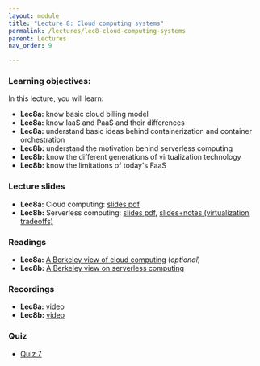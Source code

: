 ```yaml
---
layout: module
title: "Lecture 8: Cloud computing systems"
permalink: /lectures/lec8-cloud-computing-systems
parent: Lectures
nav_order: 9

---
```


### Learning objectives:

In this lecture, you will learn:

* **Lec8a:** know basic cloud billing model
* **Lec8a:** know IaaS and PaaS and their differences
* **Lec8a:** understand basic ideas behind containerization and container orchestration
* **Lec8b:** understand the motivation behind serverless computing
* **Lec8b:** know the different generations of virtualization technology
* **Lec8b:** know the limitations of today's FaaS



### Lecture slides

* **Lec8a:** Cloud computing: [slides pdf](/ds5110-cs5501-spring24/assets/docs/lec8a-cloud-computing.pdf)
* **Lec8b:** Serverless computing: [slides pdf](/ds5110-cs5501-spring24/assets/docs/lec8b-serverless-computing.pdf), [slides+notes (virtualization tradeoffs)](/ds5110-cs5501-spring24/assets/docs/lec8b-serverless-computing+notes.pdf)


### Readings 

* **Lec8a:** [A Berkeley view of cloud computing](https://www2.eecs.berkeley.edu/Pubs/TechRpts/2009/EECS-2009-28.pdf) (*optional*)
* **Lec8b:** [A Berkeley view on serverless computing](https://www2.eecs.berkeley.edu/Pubs/TechRpts/2019/EECS-2019-3.pdf) 


### Recordings

* **Lec8a:** [video](https://edstem.org/us/courses/53518/discussion/4633946)
* **Lec8b:** [video](https://edstem.org/us/courses/53518/discussion/4646207)


### Quiz

* [Quiz 7](https://forms.gle/d7vpQA7XE3G9SDaz9)

